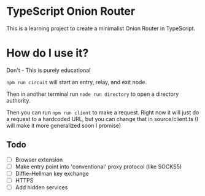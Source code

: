 # TypeScript Onion Router

This is a learning project to create a minimalist Onion Router in TypeScript.

# How do I use it?

Don't - This is purely educational

`npm run circuit` will start an entry, relay, and exit node. 

Then in another terminal run `node run directory` to open a directory authority.

Then you can run `npm run client` to make a request. Right now it will just do a request to a hardcoded URL, but you can change that in source/client.ts (I will make it more generalized soon I promise)


## Todo

- [ ] Browser extension
- [ ] Make entry point into 'conventional' proxy protocol (like SOCKS5)
- [ ] Diffie–Hellman key exchange
- [ ] HTTPS
- [ ] Add hidden services
